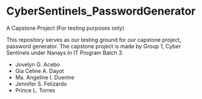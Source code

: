# CyberSentinels_PasswordGenerator
A Capstone Project (For testing purposes only)

This repository serves as our testing ground for our capstone project, password generator.
The capstone project is made by Group 1, Cyber Sentinels under Nanays In IT Program Batch 3.
- Jovelyn G. Acebo
- Gia Celine A. Dayot
- Ma. Angeline I. Duerme
- Jennifer S. Felizardo
- Prince L. Torres
